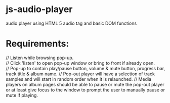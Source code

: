 js-audio-player
===============

audio player using HTML 5 audio tag and basic DOM functions

Requirements:
=============

// Listen while browsing pop-up.  
// Click 'listen' to open pop-up window or bring to front if already open.  
// Pop-up to contain play/pause button, volume & mute button, progress bar, track title & album name. 
// Pop-out player will have a selection of track samples and will start in random order when it is relaunched. 
// Media players on album pages should be able to pause or mute the pop-out player or at least give focus to the window to prompt the user to manually pause or mute if playing.